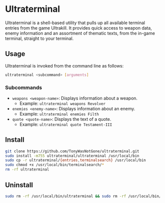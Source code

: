 # Ultraterminal

Ultraterminal is a shell-based utility that pulls up all available terminal entries from the game Ultrakill. It provides quick access to weapon data, enemy information and an assortment of thematic texts, from the in-game terminal, straight to your terminal.


## Usage

Ultraterminal is invoked from the command line as follows:

```sh
ultraterminal <subcommand> [arguments]
```

### Subcommands

- `weapons <weapon-name>`: Displays information about a weapon.
  - Example: `ultraterminal weapons Revolver`
- `enemies <enemy-name>`: Displays information about an enemy.
  - Example: `ultraterminal enemies Filth`
- `quote <quote-name>`: Displays the text of a quote.
  - Example: `ultraterminal quote Testament-III`


## Install

```sh
git clone https://github.com/TonyWasNotGone/ultraterminal.git
sudo install -m755 ultraterminal/ultraterminal /usr/local/bin
sudo cp -r ultraterminal/{entries,terminalsearch} /usr/local/bin
sudo chmod +x /usr/local/bin/terminalsearch/*
rm -rf ultraterminal
```

## Uninstall

<Uninstall>
  
  ```sh
  sudo rm -rf /usr/local/bin/ultraterminal && sudo rm -rf /usr/local/bin/entries && sudo rm -rf /usr/local/bin/terminalsearch
  ```
</Uninstall>
